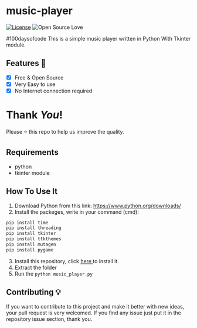 # music-player
[![License](https://img.shields.io/badge/License-Apache%202.0-blue.svg)](LICENSE)
![Open Source Love](https://badges.frapsoft.com/os/v1/open-source.svg?v=102)

#100daysofcode 
This is a simple music player written in Python With Tkinter module.

## Features :dart:
* [x] Free & Open Source
* [x] Very Easy to use
* [x] No Internet connection required

# Thank _You_!
Please :star: this repo to help us improve the quality.

## Requirements
* python
* tkinter module

## How To Use It
1. Download Python from this link: https://www.python.org/downloads/
2. Install the packeges, write in your command (cmd):
```bash
pip install time
pip install threading
pip install tkinter
pip install ttkthemes
pip install mutagen
pip install pygame
```
3. Install this repository, click <a href="https://github.com/mohamedyanis/music-player/archive/main.zip"> here </a> to install it.
4. Extract the folder
5. Run the ```python music_player.py```

## Contributing 💡
If you want to contribute to this project and make it better with new ideas, your pull request is very welcomed.
If you find any issue just put it in the repository issue section, thank you.
